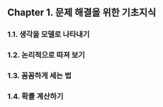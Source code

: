 ## Chapter 1. 문제 해결을 위한 기초지식

### 1.1. 생각을 모델로 나타내기
### 1.2. 논리적으로 따져 보기
### 1.3. 꼼꼼하게 세는 법
### 1.4. 확률 계산하기
